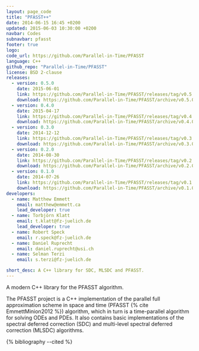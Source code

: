 ```yaml
---
layout: page_code
title: "PFASST++"
date: 2014-06-15 16:45 +0200
updated: 2015-06-03 10:30:00 +0200
navbar: Codes
subnavbar: pfasst
footer: true
logo: 
code_url: https://github.com/Parallel-in-Time/PFASST
language: C++
github_repo: "Parallel-in-Time/PFASST"
license: BSD 2-clause
releases:
  - version: 0.5.0
    date: 2015-06-01
    link: https://github.com/Parallel-in-Time/PFASST/releases/tag/v0.5.0
    download: https://github.com/Parallel-in-Time/PFASST/archive/v0.5.0.zip
  - version: 0.4.0
    date: 2015-04-17
    link: https://github.com/Parallel-in-Time/PFASST/releases/tag/v0.4.0
    download: https://github.com/Parallel-in-Time/PFASST/archive/v0.4.0.zip
  - version: 0.3.0
    date: 2014-12-12
    link: https://github.com/Parallel-in-Time/PFASST/releases/tag/v0.3.0
    download: https://github.com/Parallel-in-Time/PFASST/archive/v0.3.0.zip
  - version: 0.2.0
    date: 2014-08-30
    link: https://github.com/Parallel-in-Time/PFASST/releases/tag/v0.2.0
    download: https://github.com/Parallel-in-Time/PFASST/archive/v0.2.0.zip
  - version: 0.1.0
    date: 2014-07-26
    link: https://github.com/Parallel-in-Time/PFASST/releases/tag/v0.1.0
    download: https://github.com/Parallel-in-Time/PFASST/archive/v0.1.0.zip
developers:
  - name: Matthew Emmett
    email: matthew@emmett.ca
    lead_developer: true
  - name: Torbjörn Klatt
    email: t.klatt@fz-juelich.de
    lead_developer: true
  - name: Robert Speck
    email: r.speck@fz-juelich.de
  - name: Daniel Ruprecht
    email: daniel.ruprecht@usi.ch
  - name: Selman Terzi
    email: s.terzi@fz-juelich.de

short_desc: A C++ library for SDC, MLSDC and PFASST.
---
```


A modern C++ library for the PFASST algorithm. 

The PFASST project is a C++ implementation of the parallel full approximation 
scheme in space and time (PFASST {% cite EmmettMinion2012 %}) algorithm, which in turn is a time-parallel 
algorithm for solving ODEs and PDEs.
It also contains basic implementations of the spectral deferred correction (SDC) 
and multi-level spectral deferred correction (MLSDC) algorithms.

{% bibliography --cited %}
